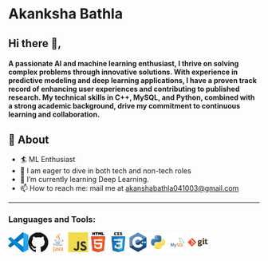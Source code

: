 # Akanksha Bathla

## Hi there 👋,
#### A passionate AI and machine learning enthusiast, I thrive on solving complex problems through innovative solutions. With experience in predictive modeling and deep learning applications, I have a proven track record of enhancing user experiences and contributing to published research. My technical skills in C++, MySQL, and Python, combined with a strong academic background, drive my commitment to continuous learning and collaboration.

## 🧐 About
- 🏄‍ ML Enthusiast
- 🤝 I am eager to dive in both tech and non-tech roles
- 🌱 I’m currently learning Deep Learning.
- 📫 How to reach me: mail me at [akanshabathla041003@gmail.com](mailto:akanshabathla041003@gmail.com)
---

### Languages and Tools:
<img align="left" alt="Visual Studio Code" width="40px" src="https://raw.githubusercontent.com/github/explore/main/topics/visual-studio-code/visual-studio-code.png" />
<img align="left" alt="GitHub" width="40px" src="https://raw.githubusercontent.com/github/explore/main/topics/github/github.png" />
<img align="left" alt="Java" width="40px" src="https://raw.githubusercontent.com/github/explore/main/topics/java/java.png" />
<img align="left" alt="JavaScript" width="40px" src="https://raw.githubusercontent.com/github/explore/main/topics/javascript/javascript.png" />
<img align="left" alt="HTML5" width="40px" src="https://raw.githubusercontent.com/github/explore/main/topics/html/html.png" />
<img align="left" alt="CSS3" width="40px" src="https://raw.githubusercontent.com/github/explore/main/topics/css/css.png" />
<img align="left" alt="C++" width="40px" src="https://raw.githubusercontent.com/github/explore/main/topics/cpp/cpp.png" />
<img align="left" alt="Python" width="40px" src="https://raw.githubusercontent.com/github/explore/main/topics/python/python.png" />
<img align="left" alt="MySQL" width="40px" src="https://raw.githubusercontent.com/github/explore/main/topics/mysql/mysql.png" />
<img align="left" alt="Git" width="40px" src="https://raw.githubusercontent.com/github/explore/main/topics/git/git.png" />
